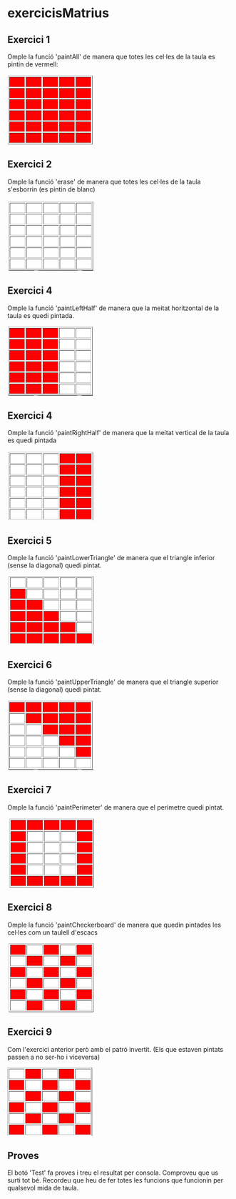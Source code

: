 # exercicisMatrius
## Exercici 1
Omple la funció 'paintAll' de manera que totes les cel·les de la taula es pintin de vermell:

![paintAll](images/paintAll.png "paintAll")
## Exercici 2
Omple la funció 'erase' de manera que totes les cel·les de la taula s'esborrin (es pintin de blanc)

![erase](images/erase.png "erase")
## Exercici 4
Omple la funció 'paintLeftHalf' de manera que la meitat horitzontal de la taula es quedi pintada.

![paintLeftHalf](images/paintLeftHalf.png "paintLeftHalf")
## Exercici 4
Omple la funció 'paintRightHalf' de manera que la meitat vertical de la taula es quedi pintada

![paintRightHalf](images/paintRightHalf.png "paintRightHalf")
## Exercici 5
Omple la funció 'paintLowerTriangle' de manera que el triangle inferior (sense la diagonal) quedi pintat.

![paintLowerTriangle](images/paintLowerTriangle.png "paintLowerTriangle")
## Exercici 6
Omple la funció 'paintUpperTriangle' de manera que el triangle superior (sense la diagonal) quedi pintat.

![paintUpperTriangle](images/paintUpperTriangle.png "paintUpperTriangle")
## Exercici 7
Omple la funció 'paintPerimeter' de manera que el perímetre quedi pintat.

![paintPerimeter](images/paintPerimeter.png "paintPerimeter")
## Exercici 8
Omple la funció 'paintCheckerboard' de manera que quedin pintades les cel·les com un taulell d'escacs

![paintCheckerboard](images/paintCheckerboard.png "paintCheckerboard")
## Exercici 9
Com l'exercici anterior però amb el patró invertit. (Els que estaven pintats passen a no ser-ho i viceversa)

![paintCheckerboard2](images/paintCheckerboard2.png "paintCheckerboard2")

## Proves
El botó 'Test' fa proves i treu el resultat per consola. Comproveu que us surti tot bé.
Recordeu que heu de fer totes les funcions que funcionin per qualsevol mida de taula.
